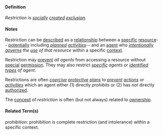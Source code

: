 #### Definition

*Restriction* is *[socially](https://github.com/gcassel/Modular-Organization-Terminology/blob/master/terms/social.md) [created](https://github.com/gcassel/Modular-Organization-Terminology/blob/master/terms/create.md) [exclusion](https://github.com/gcassel/Modular-Organization-Terminology/blob/master/terms/exclude.md).*

#### Notes  

Restriction can be [described](https://github.com/gcassel/Modular-Organization-Terminology/blob/master/terms/describe.md) as a [relationship](https://github.com/gcassel/Modular-Organization-Terminology/blob/master/terms/relationship.md) between a [specific](https://github.com/gcassel/Modular-Organization-Terminology/blob/master/terms/specific.md) [resource](https://github.com/gcassel/Modular-Organization-Terminology/blob/master/terms/resource.md)-- [potentially](https://github.com/gcassel/Modular-Organization-Terminology/blob/master/terms/potential.md) including *[planned](https://github.com/gcassel/Modular-Organization-Terminology/blob/master/terms/plan.md) [activities](https://github.com/gcassel/Modular-Organization-Terminology/blob/master/terms/activity.md)*-- and an [agent](https://github.com/gcassel/Modular-Organization-Terminology/blob/master/terms/agent.md) who *[intentionally](https://github.com/gcassel/Modular-Organization-Terminology/blob/master/terms/intention.md) [governs](https://github.com/gcassel/Modular-Organization-Terminology/blob/master/terms/governance.md) the [use](https://github.com/gcassel/Modular-Organization-Terminology/blob/master/terms/use.md) of that resource* within a specific [context](https://github.com/gcassel/Modular-Organization-Terminology/blob/master/terms/context.md).

Restriction may [prevent](https://github.com/gcassel/Modular-Organization-Terminology/blob/master/terms/prevent.md) *all agents* from accessing a resource without [special](https://github.com/gcassel/Modular-Organization-Terminology/blob/master/terms/specialize.md) [permission](https://github.com/gcassel/Modular-Organization-Terminology/blob/master/terms/permission.md).  They may also restrict *[specific](https://github.com/gcassel/Modular-Organization-Terminology/blob/master/terms/specific.md) agents* or *[identified](https://github.com/gcassel/Modular-Organization-Terminology/blob/master/terms/identify.md) [types](https://github.com/gcassel/Modular-Organization-Terminology/blob/master/terms/type.md) of agent*.

Restrictions are often *[coercive](https://github.com/gcassel/Modular-Organization-Terminology/blob/master/terms/coercion.md) [protective](https://github.com/gcassel/Modular-Organization-Terminology/blob/master/terms/protect.md) [plans](https://github.com/gcassel/Modular-Organization-Terminology/blob/master/terms/plan.md)* to *[prevent](https://github.com/gcassel/Modular-Organization-Terminology/blob/master/terms/prevent.md) [actions](https://github.com/gcassel/Modular-Organization-Terminology/blob/master/terms/action.md) or [activities](https://github.com/gcassel/Modular-Organization-Terminology/blob/master/terms/activity.md)* which an agent either (1) directly *prohibits* or (2) has *not* directly [authorized](https://github.com/gcassel/Modular-Organization-Terminology/blob/master/terms/authority.md). 

The [concept](https://github.com/gcassel/Modular-Organization-Terminology/blob/master/terms/concept.md) of *restriction* is often (but not always) related to [ownership](https://github.com/gcassel/Modular-Organization-Terminology/blob/master/terms/own.md).

#### Related Term(s)

*prohibition*:  prohibition is complete restriction (and intolerance) within a specific context.
